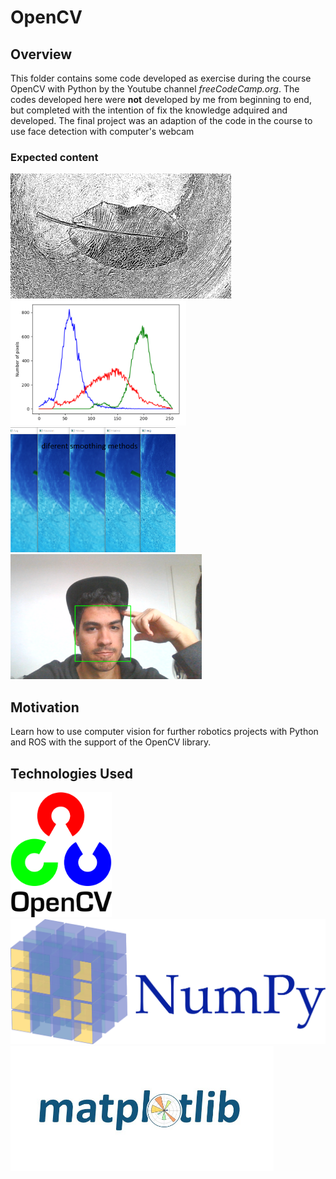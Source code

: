# OpenCV
## Overview
This folder contains some code developed as exercise during the course OpenCV with Python by the Youtube channel *freeCodeCamp.org*.
The codes developed here were **not** developed by me from beginning to end, but completed with the intention of fix the knowledge adquired and developed.
The final project was an adaption of the code in the course to use face detection with computer's webcam

### Expected content
<img src="/images/OpenCV/1.png" height="200"> <img src="/images/OpenCV/2.png" height="200"> <img src="/images/OpenCV/3.png" height="200"> 
<img src="/images/OpenCV/4.png" height="200">

## Motivation
Learn how to use computer vision for further robotics projects with Python and ROS with the support of the OpenCV library.

## Technologies Used
<img src="/images/OpenCV.png" height="200"> <img src="/images/numpy.png" height="200"> <img src="/images/matplotlib.jpeg" height="200">




